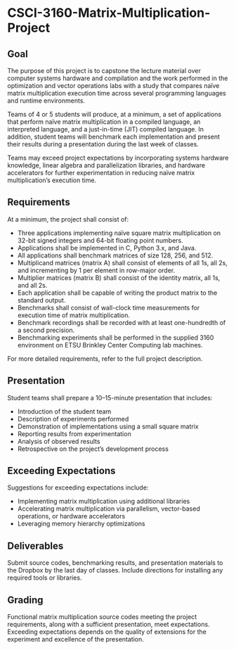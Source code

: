 # CSCI-3160-Matrix-Multiplication-Project

## Goal
The purpose of this project is to capstone the lecture material over computer systems hardware and compilation and the work performed in the optimization and vector operations labs with a study that compares naïve matrix multiplication execution time across several programming languages and runtime environments.

Teams of 4 or 5 students will produce, at a minimum, a set of applications that perform naïve matrix multiplication in a compiled language, an interpreted language, and a just-in-time (JIT) compiled language. In addition, student teams will benchmark each implementation and present their results during a presentation during the last week of classes. 

Teams may exceed project expectations by incorporating systems hardware knowledge, linear algebra and parallelization libraries, and hardware accelerators for further experimentation in reducing naïve matrix multiplication’s execution time.

## Requirements
At a minimum, the project shall consist of:
- Three applications implementing naïve square matrix multiplication on 32-bit signed integers and 64-bit floating point numbers.
- Applications shall be implemented in C, Python 3.x, and Java.
- All applications shall benchmark matrices of size 128, 256, and 512.
- Multiplicand matrices (matrix A) shall consist of elements of all 1s, all 2s, and incrementing by 1 per element in row-major order.
- Multiplier matrices (matrix B) shall consist of the identity matrix, all 1s, and all 2s.
- Each application shall be capable of writing the product matrix to the standard output.
- Benchmarks shall consist of wall-clock time measurements for execution time of matrix multiplication.
- Benchmark recordings shall be recorded with at least one-hundredth of a second precision.
- Benchmarking experiments shall be performed in the supplied 3160 environment on ETSU Brinkley Center Computing lab machines.

For more detailed requirements, refer to the full project description.

## Presentation
Student teams shall prepare a 10–15-minute presentation that includes:
- Introduction of the student team
- Description of experiments performed
- Demonstration of implementations using a small square matrix
- Reporting results from experimentation
- Analysis of observed results
- Retrospective on the project’s development process

## Exceeding Expectations
Suggestions for exceeding expectations include:
- Implementing matrix multiplication using additional libraries
- Accelerating matrix multiplication via parallelism, vector-based operations, or hardware accelerators
- Leveraging memory hierarchy optimizations

## Deliverables
Submit source codes, benchmarking results, and presentation materials to the Dropbox by the last day of classes. Include directions for installing any required tools or libraries.

## Grading
Functional matrix multiplication source codes meeting the project requirements, along with a sufficient presentation, meet expectations. Exceeding expectations depends on the quality of extensions for the experiment and excellence of the presentation.




